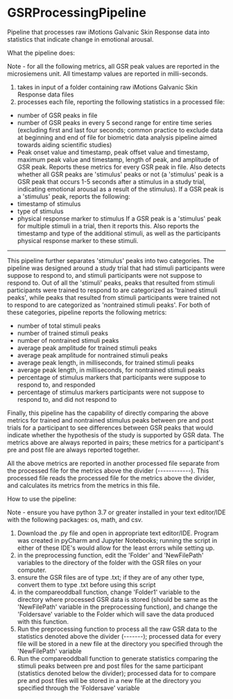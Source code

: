 # GSRProcessingPipeline
Pipeline that processes raw iMotions Galvanic Skin Response data into statistics that indicate change in emotional arousal. 

What the pipeline does: 

Note - for all the following metrics, all GSR peak values are reported in the microsiemens unit. All timestamp values are reported in milli-seconds.

1) takes in input of a folder containing raw iMotions Galvanic Skin Response data files
2) processes each file, reporting the following statistics in a processed file: 
- number of GSR peaks in file 
- number of GSR peaks in every 5 second range for entire time series (excluding first and last four seconds; common practice to exclude data at beginning and end of file for biometric data analysis pipeline aimed towards aiding scientific studies) 
- Peak onset value and timestamp, peak offset value and timestamp, maximum peak value and timestamp, length of peak,  and amplitude of GSR peak. Reports these metrics for every GSR peak in file. Also detects whether all GSR peaks are 'stimulus' peaks or not (a 'stimulus' peak is a GSR peak that occurs 1-5 seconds after a stimulus in a study trial, indicating  emotional arousal as a result of the stimulus). If a GSR peak is a 'stimulus' peak, reports the following: 
- timestamp of stimulus
- type of stimulus
- physical response marker to stimulus
If a GSR peak is a 'stimulus' peak for multiple stimuli in a trial, then it reports this. Also reports the timestamp and type of the additional stimuli, as well as the participants physical response marker to these stimuli. 

------------------------------------------------------------------------------------------------------------------------

This pipeline further separates 'stimulus' peaks into two categories. The pipeline was designed around a study trial that had stimuli participants were suppose to respond to, and stimuli participants were not suppose to respond to. Out of all the 'stimuli' peaks, peaks that resulted from stimuli participants were trained to respond to are categorized as 'trained stimuli peaks', while peaks that resulted from stimuli participants were trained not to respond to are categorized as 'nontrained stimuli peaks'. For both of these categories, pipeline reports the following metrics: 

- number of total stimuli peaks 
- number of trained stimuli peaks
- number of nontrained stimuli peaks 
- average peak amplitude for trained stimuli peaks
- average peak amplitude for nontrained stimuli peaks 
- average peak length, in milliseconds, for trained stimuli peaks 
- average peak length, in milliseconds, for nontrained stimuli peaks 
- percentage of stimulus markers that participants were suppose to respond to, and responded 
- percentage of stimulus markers participants were not suppose to respond to, and did not respond to 

Finally, this pipeline has the capability of directly comparing the above metrics for trained and nontrained stimulus peaks between pre and post trials for a participant to see differences between GSR peaks that would indicate whether the hypothesis of the study is supported by GSR data. The metrics above are always reported in pairs; these metrics for a participant's pre and post file are always reported together. 

All the above metrics are reported in another processed file separate from the processed file for the metrics above the divider (------------). This processed file reads the processed file for the metrics above the divider, and calculates its metrics from the metrics in this file.

How to use the pipeline: 

Note - ensure you have python 3.7 or greater installed in your text editor/IDE with the following packages: os, math, and csv.

1) Download the .py file and open in appropriate text editor/IDE. Program was created in pyCharm and Jupyter Notebooks; running the script in either of these IDE's would allow for the least errors while setting up.
2) in the preprocessing function, edit the 'Folder' and 'NewFilePath' variables to the directory of the folder with the GSR files on your computer. 
3) ensure the GSR files are of type .txt; if they are of any other type, convert them to type .txt before using this script
4) in the compareoddball function, change 'Folder1' variable to the directory where processed GSR data is stored (should be same as the 'NewFilePath' variable in the preprocessing function), and change the 'Foldersave' variable to the Folder which will save the data produced with this function. 
5) Run the preprocessing function to process all the raw GSR data to the statistics denoted above the divider (-------); processed data for every file will be stored in a new file at the directory you specified through the 'NewFilePath' variable
6) Run the compareoddball function to generate statistics comparing the stimuli peaks between pre and post files for the same participant (statistics denoted below the divider); processed data for to compare pre and post files will be stored in a new file at the directory you specified through the 'Foldersave' variable
